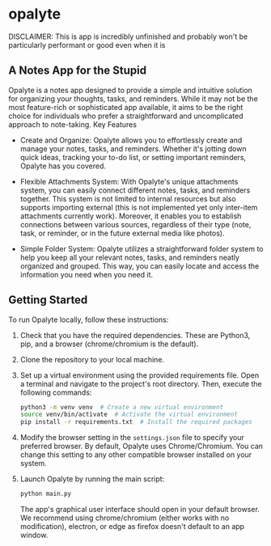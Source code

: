 # opalyte
DISCLAIMER: This is app is incredibly unfinished and probably won't be particularly performant or good even when it is

## A Notes App for the Stupid

Opalyte is a notes app designed to provide a simple and intuitive solution for organizing your thoughts, tasks, and reminders. While it may not be the most feature-rich or sophisticated app available, it aims to be the right choice for individuals who prefer a straightforward and uncomplicated approach to note-taking.
Key Features

* Create and Organize: Opalyte allows you to effortlessly create and manage your notes, tasks, and reminders. Whether it's jotting down quick ideas, tracking your to-do list, or setting important reminders, Opalyte has you covered.

* Flexible Attachments System: With Opalyte's unique attachments system, you can easily connect different notes, tasks, and reminders together. This system is not limited to internal resources but also supports importing external (this is not implemented yet only inter-item attachments currently work). Moreover, it enables you to establish connections between various sources, regardless of their type (note, task, or reminder, or in the future external media like photos).

* Simple Folder System: Opalyte utilizes a straightforward folder system to help you keep all your relevant notes, tasks, and reminders neatly organized and grouped. This way, you can easily locate and access the information you need when you need it.

## Getting Started

To run Opalyte locally, follow these instructions:

1. Check that you have the required dependencies.  These are Python3, pip, and a browser (chrome/chromium is the default).

2. Clone the repository to your local machine.

3. Set up a virtual environment using the provided requirements file. Open a terminal and navigate to the project's root directory. Then, execute the following commands:

   ```bash
   python3 -m venv venv  # Create a new virtual environment
   source venv/bin/activate  # Activate the virtual environment
   pip install -r requirements.txt  # Install the required packages
   ```

4. Modify the browser setting in the `settings.json` file to specify your preferred browser. By default, Opalyte uses Chrome/Chromium. You can change this setting to any other compatible browser installed on your system.

5. Launch Opalyte by running the main script:

   ```bash
   python main.py
   ```

   The app's graphical user interface should open in your default browser.  We recommend using chrome/chromium (either works with no modification), electron, or edge as firefox doesn't default to an app window.
